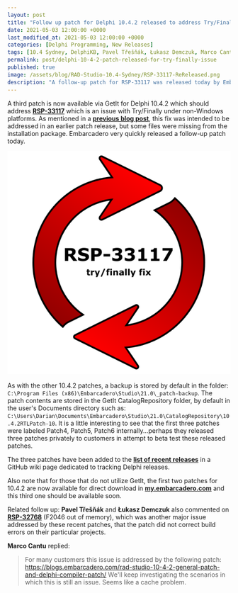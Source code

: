 ```yaml
---
layout: post
title: "Follow up patch for Delphi 10.4.2 released to address Try/Finally issue"
date: 2021-05-03 12:00:00 +0000
last_modified_at: 2021-05-03 12:00:00 +0000
categories: [Delphi Programming, New Releases]
tags: [10.4 Sydney, DelphiKB, Pavel Třešňák, Łukasz Demczuk, Marco Cantu]
permalink: post/delphi-10-4-2-patch-released-for-try-finally-issue
published: true
image: /assets/blog/RAD-Studio-10.4-Sydney/RSP-33117-ReReleased.png
description: "A follow-up patch for RSP-33117 was released today by Embarcadero that should address Try/Finally issues on non-Windows platforms."
---
```

A third patch is now available via GetIt for Delphi 10.4.2 which should address [**RSP-33117**](https://quality.embarcadero.com/browse/RSP-33117) which is an issue with Try/Finally under non-Windows platforms. As mentioned in a [**previous blog post**](https://www.ideasawakened.com/post/patch-misfire-try-finally-fix-to-be-re-released), this fix was intended to be addressed in an earlier patch release, but some files were missing from the installation package. Embarcadero very quickly released a follow-up patch today.

![Patch re-released for Delphi 10.4.2](/assets/blog/RAD-Studio-10.4-Sydney/RSP-33117-ReReleased.png)

As with the other 10.4.2 patches, a backup is stored by default in the folder: `C:\Program Files (x86)\Embarcadero\Studio\21.0\_patch-backup`. The patch contents are stored in the GetIt CatalogRepository folder, by default in the user's Documents directory such as: `C:\Users\Darian\Documents\Embarcadero\Studio\21.0\CatalogRepository\10.4.2RTLPatch-10`. It is a little interesting to see that the first three patches were labeled Patch4, Patch5, Patch6 internally...perhaps they released three patches privately to customers in attempt to beta test these released patches.

The three patches have been added to the [**list of recent releases**](https://github.com/ideasawakened/DelphiKB/wiki/Delphi-Master-Release-List) in a GitHub wiki page dedicated to tracking Delphi releases.

Also note that for those that do not utilize GetIt, the first two patches for 10.4.2 are now available for direct download in [**my.embarcadero.com**](http://my.embarcadero.com/) and this third one should be available soon.

Related follow up: **Pavel Třešňák** and **Łukasz Demczuk** also commented on [**RSP-32768**](https://quality.embarcadero.com/browse/RSP-32768) (F2046 out of memory), which was another major issue addressed by these recent patches, that the patch did not correct build errors on their particular projects. 

**Marco Cantu** replied: 
>For many customers this issue is addressed by the following patch: https://blogs.embarcadero.com/rad-studio-10-4-2-general-patch-and-delphi-compiler-patch/
We'll keep investigating the scenarios in which this is still an issue. Seems like a cache problem.
